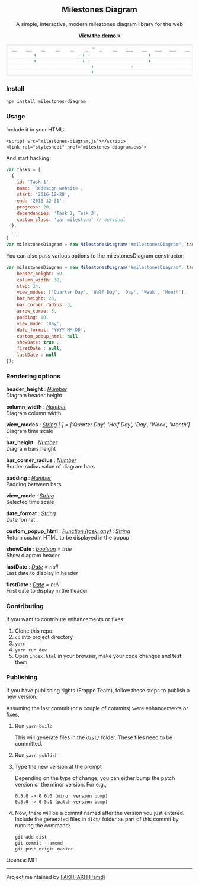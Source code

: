 <div align="center">
    <h2>Milestones Diagram</h2>
    <p align="center">
        <p>A simple, interactive, modern milestones diagram library for the web</p>
        <a href="https://github.com/Hamdi-FAKHFAKH/Milestones-Diagram.git">
            <b>View the demo »</b>
        </a>
    </p>
</div>

<p align="center">
    <a href="https://github.com/Hamdi-FAKHFAKH/Milestones-Diagram.git">
        <img src="https://github.com/Hamdi-FAKHFAKH/Milestones-Diagram/blob/main/milestones-diagram.png" align="center">
    </a>
</p>

### Install
```
npm install milestones-diagram
```

### Usage
Include it in your HTML:
```
<script src="milestones-diagram.js"></script>
<link rel="stylesheet" href="milestones-diagram.css">
```

And start hacking:
```js
var tasks = [
  {
    id: 'Task 1',
    name: 'Redesign website',
    start: '2016-12-28',
    end: '2016-12-31',
    progress: 20,
    dependencies: 'Task 2, Task 3',
    custom_class: 'bar-milestone' // optional
  },
  ...
]
var milestonesDiagram = new MilestonesDiagram("#milestonesDiagram", tasks);
```

You can also pass various options to the milestonesDiagram constructor:
```js
var milestonesDiagram = new MilestonesDiagram("#milestonesDiagram", tasks, {
    header_height: 50,
    column_width: 30,
    step: 24,
    view_modes: ['Quarter Day', 'Half Day', 'Day', 'Week', 'Month'],
    bar_height: 20,
    bar_corner_radius: 3,
    arrow_curve: 5,
    padding: 18,
    view_mode: 'Day',
    date_format: 'YYYY-MM-DD',
    custom_popup_html: null,
    showDate: true ,
    firstDate : null,
    lastDate : null
});
```


### Rendering options
**header_height** : *[*Number*](https://developer.mozilla.org/fr/docs/Web/JavaScript/Reference/Global_Objects/Number)*  
Diagram header height  

**column_width** : *[*Number*](https://developer.mozilla.org/fr/docs/Web/JavaScript/Reference/Global_Objects/Number)*   
Diagram column width  

**view_modes** : *[String](https://developer.mozilla.org/fr/docs/Web/JavaScript/Reference/Global_Objects/String) [ ] = ['Quarter Day', 'Half Day', 'Day', 'Week', 'Month']*  
Diagram time scale  

**bar_height** : *[*Number*](https://developer.mozilla.org/fr/docs/Web/JavaScript/Reference/Global_Objects/Number)*    
Diagram bars height  

**bar_corner_radius** : *[*Number*](https://developer.mozilla.org/fr/docs/Web/JavaScript/Reference/Global_Objects/Number)*  
Border-radius value of diagram bars 

**padding** : *[*Number*](https://developer.mozilla.org/fr/docs/Web/JavaScript/Reference/Global_Objects/Number)*  
Padding between bars 

**view_mode** : *[String](https://developer.mozilla.org/fr/docs/Web/JavaScript/Reference/Global_Objects/String)*      
Selected time scale

**date_format** : *[String](https://developer.mozilla.org/fr/docs/Web/JavaScript/Reference/Global_Objects/String)*  
Date format  

**custom_popup_html** : *[Function (task: any)](https://developer.mozilla.org/fr/docs/Web/JavaScript/Reference/Global_Objects/Function) : [String](https://developer.mozilla.org/fr/docs/Web/JavaScript/Reference/Global_Objects/String)*   
Return custom HTML to be displayed in the popup  

**showDate** : *[boolean](https://developer.mozilla.org/fr/docs/Web/JavaScript/Reference/Global_Objects/Boolean) = true*  
Show diagram header  

**lastDate** : *[Date](https://developer.mozilla.org/fr/docs/Web/JavaScript/Reference/Global_Objects/Date) = null*  
Last date to display in header

**firstDate** : *[Date](https://developer.mozilla.org/fr/docs/Web/JavaScript/Reference/Global_Objects/Date) = null*  
First date to display in the header  

### Contributing
If you want to contribute enhancements or fixes:

1. Clone this repo.
2. `cd` into project directory
3. `yarn`
4. `yarn run dev`
5. Open `index.html` in your browser, make your code changes and test them.

### Publishing
If you have publishing rights (Frappe Team), follow these steps to publish a new version.

Assuming the last commit (or a couple of commits) were enhancements or fixes,

1. Run `yarn build`

   This will generate files in the `dist/` folder. These files need to be committed.
1. Run `yarn publish`
1. Type the new version at the prompt

   Depending on the type of change, you can either bump the patch version or the minor version.
   For e.g.,
   ```
   0.5.0 -> 0.6.0 (minor version bump)
   0.5.0 -> 0.5.1 (patch version bump)
   ```
1. Now, there will be a commit named after the version you just entered. Include the generated files in `dist/` folder as part of this commit by running the command:
   ```
   git add dist
   git commit --amend
   git push origin master
   ```

License: MIT

------------------
Project maintained by [FAKHFAKH Hamdi](https://github.com/Hamdi-FAKHFAKH)